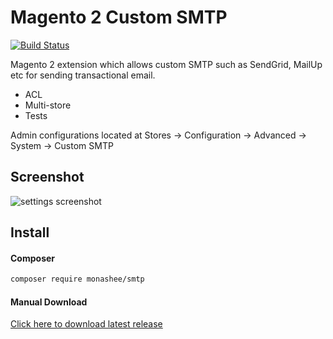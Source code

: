# Magento 2 Custom SMTP

[![Build Status](https://travis-ci.org/DerekMarcinyshyn/smtp.svg?branch=master)](https://travis-ci.org/DerekMarcinyshyn/smtp)

Magento 2 extension which allows custom SMTP such as SendGrid, MailUp etc for sending transactional email. 

- ACL 
- Multi-store
- Tests

Admin configurations located at Stores -> Configuration -> Advanced -> System -> Custom SMTP

## Screenshot
![settings screenshot](https://raw.githubusercontent.com/DerekMarcinyshyn/smtp/master/settings-screenshot.jpg)

## Install

#### Composer

```bash
composer require monashee/smtp
```

#### Manual Download

[Click here to download latest release](https://github.com/DerekMarcinyshyn/smtp/releases)